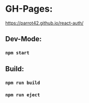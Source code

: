 # GH-Pages:
https://parrot42.github.io/react-auth/




## Dev-Mode:
### `npm start`




## Build:

### `npm run build`
### `npm run eject`


